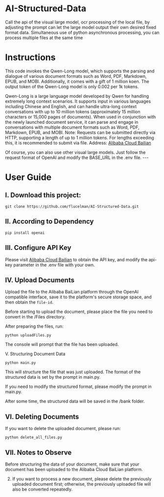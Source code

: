 # AI-Structured-Data
Call the api of the visual large model, ocr processing of the local file, by adjusting the prompt can let the large model output their own desired fixed format data. Simultaneous use of python asynchronous processing, you can process multiple files at the same time


# Instructions 

This code invokes the Qwen-Long model, which supports the parsing and dialogue of various document formats such as Word, PDF, Markdown, EPUB, and MOBI. Additionally, it comes with a gift of 1 million koen. The output token of the Qwen-Long model is only 0.002 per 1k tokens. 

Qwen-Long is a large language model developed by Qwen for handling extremely long context scenarios. It supports input in various languages including Chinese and English, and can handle ultra-long context conversations with up to 10 million tokens (approximately 15 million characters or 15,000 pages of documents). When used in conjunction with the newly launched document service, it can parse and engage in conversations with multiple document formats such as Word, PDF, Markdown, EPUB, and MOBI. Note: Requests can be submitted directly via HTTP, supporting a length of up to 1 million tokens. For lengths exceeding this, it is recommended to submit via file. Address: [Alibaba Cloud Bailian](https://bailian.console.aliyun.com/#/model-market/detail/qwen-long?tabKey=sdk) 

Of course, you can also use other visual large models. Just follow the request format of OpenAI and modify the BASE_URL in the .env file. ---
# User Guide 

## I. Download this project: 

```
git clone https://github.com/flucelman/AI-Structured-Data.git
```


## II. According to Dependency 

```
pip install openai
```


## III. Configure API Key 

Please visit [Alibaba Cloud Bailian](https://bailian.console.aliyun.com/#/model-market/detail/qwen-long?tabKey=sdk) to obtain the API key, and modify the api-key parameter in the .env file with your own. 

## IV. Upload Documents 

Upload the file to the Alibaba BaiLian platform through the OpenAI compatible interface, save it to the platform's secure storage space, and then obtain the `file-id`. 

Before starting to upload the document, please place the file you need to convert in the /Files directory. 

After preparing the files, run: 

```
python uploadFiles.py
```


The console will prompt that the file has been uploaded. 

V. Structuring Document Data 

```
python main.py
```


This will structure the file that was just uploaded. The format of the structured data is set by the prompt in main.py. 

If you need to modify the structured format, please modify the prompt in main.py. 

After some time, the structured data will be saved in the /bank folder. 

## VI. Deleting Documents 

If you want to delete the uploaded document, please run: 

```
python delete_all_files.py
```


## VII. Notes to Observe 

Before structuring the data of your document, make sure that your document has been uploaded to the Alibaba Cloud BaiLian platform. 

2. If you want to process a new document, please delete the previously uploaded document first; otherwise, the previously uploaded file will also be converted repeatedly.
